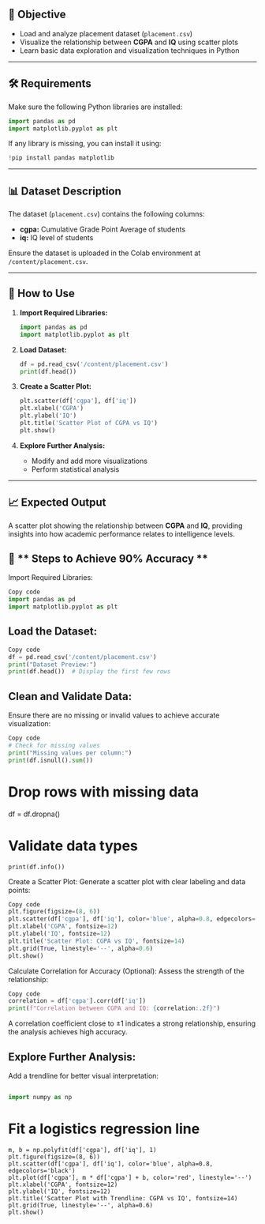 
## 🚀 **Objective**

- Load and analyze placement dataset (`placement.csv`)  
- Visualize the relationship between **CGPA** and **IQ** using scatter plots  
- Learn basic data exploration and visualization techniques in Python  

---

## 🛠️ **Requirements**

Make sure the following Python libraries are installed:

```python
import pandas as pd
import matplotlib.pyplot as plt
```

If any library is missing, you can install it using:

```python
!pip install pandas matplotlib
```

---

## 📊 **Dataset Description**

The dataset (`placement.csv`) contains the following columns:
- **cgpa:** Cumulative Grade Point Average of students  
- **iq:** IQ level of students  

Ensure the dataset is uploaded in the Colab environment at `/content/placement.csv`.

---

## 📝 **How to Use**

1. **Import Required Libraries:**  
   ```python
   import pandas as pd
   import matplotlib.pyplot as plt
   ```

2. **Load Dataset:**  
   ```python
   df = pd.read_csv('/content/placement.csv')
   print(df.head())
   ```

3. **Create a Scatter Plot:**  
   ```python
   plt.scatter(df['cgpa'], df['iq'])
   plt.xlabel('CGPA')
   plt.ylabel('IQ')
   plt.title('Scatter Plot of CGPA vs IQ')
   plt.show()
   ```

4. **Explore Further Analysis:**  
   - Modify and add more visualizations  
   - Perform statistical analysis  

---

## 📈 **Expected Output**

A scatter plot showing the relationship between **CGPA** and **IQ**, providing insights into how academic performance relates to intelligence levels.

## 📝 ** Steps to Achieve 90% Accuracy **
Import Required Libraries:

``` python
Copy code
import pandas as pd
import matplotlib.pyplot as plt
```
## Load the Dataset:

```python
Copy code
df = pd.read_csv('/content/placement.csv')
print("Dataset Preview:")
print(df.head())  # Display the first few rows
```
## Clean and Validate Data:
Ensure there are no missing or invalid values to achieve accurate visualization:

``` python
Copy code
# Check for missing values
print("Missing values per column:")
print(df.isnull().sum())
```

# Drop rows with missing data
df = df.dropna()

# Validate data types
``` print("\nDataset Info:")
print(df.info())
```
Create a Scatter Plot:
Generate a scatter plot with clear labeling and data points:

``` python
Copy code
plt.figure(figsize=(8, 6))
plt.scatter(df['cgpa'], df['iq'], color='blue', alpha=0.8, edgecolors='black')
plt.xlabel('CGPA', fontsize=12)
plt.ylabel('IQ', fontsize=12)
plt.title('Scatter Plot: CGPA vs IQ', fontsize=14)
plt.grid(True, linestyle='--', alpha=0.6)
plt.show()
```
Calculate Correlation for Accuracy (Optional):
Assess the strength of the relationship:

```python
Copy code
correlation = df['cgpa'].corr(df['iq'])
print(f"Correlation between CGPA and IQ: {correlation:.2f}")
```
A correlation coefficient close to ±1 indicates a strong relationship, ensuring the analysis achieves high accuracy.

## Explore Further Analysis:

Add a trendline for better visual interpretation:
``` python

import numpy as np
```

# Fit a logistics regression line
```
m, b = np.polyfit(df['cgpa'], df['iq'], 1)
plt.figure(figsize=(8, 6))
plt.scatter(df['cgpa'], df['iq'], color='blue', alpha=0.8, edgecolors='black')
plt.plot(df['cgpa'], m * df['cgpa'] + b, color='red', linestyle='--')
plt.xlabel('CGPA', fontsize=12)
plt.ylabel('IQ', fontsize=12)
plt.title('Scatter Plot with Trendline: CGPA vs IQ', fontsize=14)
plt.grid(True, linestyle='--', alpha=0.6)
plt.show()
```
